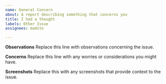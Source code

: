 ```yaml
---
name: General Concern
about: A report describing something that concerns you
title: I had a thought
labels: Other Issue
assignees: madsto

---
```


**Observations**
Replace this line with observations concerning the issue.

**Concerns**
Replace this line with any worries or considerations you might have.

**Screenshots**
Replace this with any screenshots that provide context to the issue.
